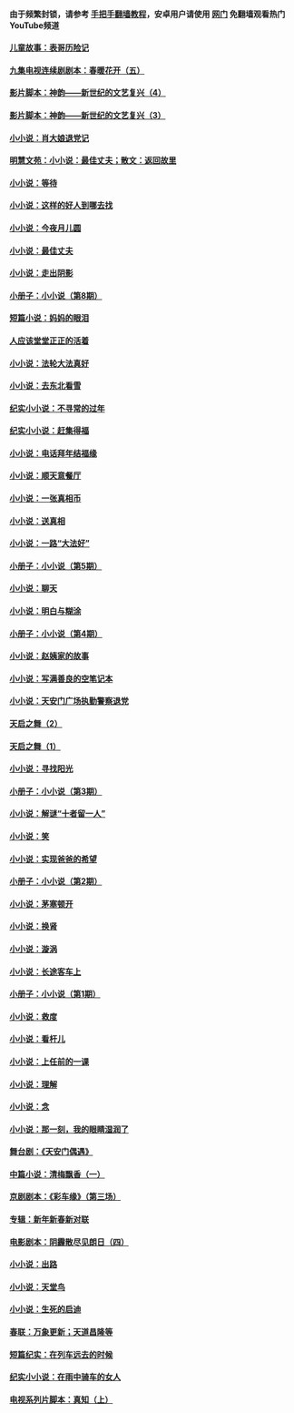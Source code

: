 #### 由于频繁封锁，请参考 [手把手翻墙教程](https://github.com/gfw-breaker/guides/wiki/)，安卓用户请使用 [网门](https://github.com/gfw-breaker/nogfw/blob/master/dl.md?t=04292100) 免翻墙观看热门YouTube频道 

#### [儿童故事：表哥历险记](../pages/328/383535.md?t=04292100) 

#### [九集电视连续剧剧本：春暖花开（五）](../pages/328/275919.md?t=04292100) 

#### [影片脚本：神韵——新世纪的文艺复兴（4）](../pages/328/266089.md?t=04292100) 

#### [影片脚本：神韵——新世纪的文艺复兴（3）](../pages/328/266087.md?t=04292100) 

#### [小小说：肖大娘退党记](../pages/328/239807.md?t=04292100) 

#### [明慧文苑：小小说：最佳丈夫；散文：返回故里](../pages/328/3439.md?t=04292100) 

#### [小小说：等待](../pages/328/223927.md?t=04292100) 

#### [小小说：这样的好人到哪去找](../pages/328/209396.md?t=04292100) 

#### [小小说：今夜月儿圆](../pages/328/193588.md?t=04292100) 

#### [小小说：最佳丈夫](../pages/328/190938.md?t=04292100) 

#### [小小说：走出阴影](../pages/328/190744.md?t=04292100) 

#### [小册子：小小说（第8期）](../pages/328/188202.md?t=04292100) 

#### [短篇小说：妈妈的眼泪](../pages/328/187712.md?t=04292100) 

#### [人应该堂堂正正的活着](../pages/328/182430.md?t=04292100) 

#### [小小说：法轮大法真好](../pages/328/174669.md?t=04292100) 

#### [小小说：去东北看雪](../pages/328/173882.md?t=04292100) 

#### [纪实小小说：不寻常的过年](../pages/328/173187.md?t=04292100) 

#### [纪实小小说：赶集得福](../pages/328/172652.md?t=04292100) 

#### [小小说：电话拜年结福缘](../pages/328/172533.md?t=04292100) 

#### [小小说：顺天意餐厅](../pages/328/170182.md?t=04292100) 

#### [小小说：一张真相币](../pages/328/169410.md?t=04292100) 

#### [小小说：送真相](../pages/328/166713.md?t=04292100) 

#### [小小说：一路“大法好”](../pages/328/162016.md?t=04292100) 

#### [小册子：小小说（第5期）](../pages/328/161131.md?t=04292100) 

#### [小小说：聊天](../pages/328/159640.md?t=04292100) 

#### [小小说：明白与糊涂](../pages/328/158101.md?t=04292100) 

#### [小册子：小小说（第4期）](../pages/328/158006.md?t=04292100) 

#### [小小说：赵姨家的故事](../pages/328/157843.md?t=04292100) 

#### [小小说：写满善良的空笔记本](../pages/328/157382.md?t=04292100) 

#### [小小说：天安门广场执勤警察退党](../pages/328/156982.md?t=04292100) 

#### [天启之舞（2）](../pages/328/153440.md?t=04292100) 

#### [天启之舞（1）](../pages/328/153439.md?t=04292100) 

#### [小小说：寻找阳光](../pages/328/153065.md?t=04292100) 

#### [小册子：小小说（第3期）](../pages/328/151715.md?t=04292100) 

#### [小小说：解谜“十者留一人”](../pages/328/148967.md?t=04292100) 

#### [小小说：笑](../pages/328/148905.md?t=04292100) 

#### [小小说：实现爸爸的希望](../pages/328/148096.md?t=04292100) 

#### [小册子：小小说（第2期）](../pages/328/147214.md?t=04292100) 

#### [小小说：茅塞顿开](../pages/328/147030.md?t=04292100) 

#### [小小说：换肾](../pages/328/146770.md?t=04292100) 

#### [小小说：漩涡](../pages/328/146683.md?t=04292100) 

#### [小小说：长途客车上](../pages/328/145076.md?t=04292100) 

#### [小册子：小小说（第1期）](../pages/328/143963.md?t=04292100) 

#### [小小说：救度](../pages/328/143927.md?t=04292100) 

#### [小小说：看杆儿](../pages/328/142137.md?t=04292100) 

#### [小小说：上任前的一课](../pages/328/140808.md?t=04292100) 

#### [小小说：理解](../pages/328/140476.md?t=04292100) 

#### [小小说：念](../pages/328/139513.md?t=04292100) 

#### [小小说：那一刻，我的眼睛湿润了](../pages/328/138476.md?t=04292100) 

#### [舞台剧：《天安门偶遇》](../pages/328/117155.md?t=04292100) 

#### [中篇小说：清梅飘香（一）](../pages/328/101058.md?t=04292100) 

#### [京剧剧本：《彩车缘》（第三场）](../pages/328/96434.md?t=04292100) 

#### [专辑：新年新春新对联](../pages/328/94991.md?t=04292100) 

#### [电影剧本：阴霾散尽见朗日（四）](../pages/328/87081.md?t=04292100) 

#### [小小说：出路](../pages/328/84848.md?t=04292100) 

#### [小小说：天堂鸟](../pages/328/83084.md?t=04292100) 

#### [小小说：生死的启迪](../pages/328/70977.md?t=04292100) 

#### [春联：万象更新；天道昌隆等](../pages/328/64588.md?t=04292100) 

#### [短篇纪实：在列车远去的时候](../pages/328/62641.md?t=04292100) 

#### [纪实小小说：在雨中骑车的女人](../pages/328/56184.md?t=04292100) 

#### [电视系列片脚本：真知（上） ](../pages/328/55277.md?t=04292100) 

